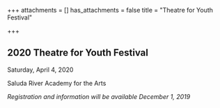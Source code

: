 +++
attachments = []
has_attachments = false
title = "Theatre for Youth Festival"

+++
## 2020 Theatre for Youth Festival

Saturday, April 4, 2020

Saluda River Academy for the Arts

_Registration and information will be available December 1, 2019_
